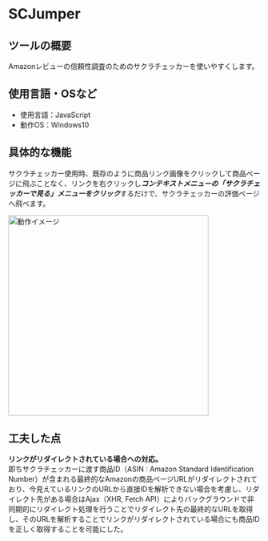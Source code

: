 # SCJumper
## ツールの概要
Amazonレビューの信頼性調査のためのサクラチェッカーを使いやすくします。
## 使用言語・OSなど
* 使用言語：JavaScript
* 動作OS：Windows10
## 具体的な機能
サクラチェッカー使用時、既存のように商品リンク画像をクリックして商品ページに飛ぶことなく、リンクを右クリックし***コンテキストメニューの「サクラチェッカーで見る」メニューをクリック***するだけで、サクラチェッカーの評価ページへ飛べます。

<img width="400" alt="動作イメージ" src="https://user-images.githubusercontent.com/53012895/137756156-44d1dddb-1db9-45cd-af19-8447292bbce5.png"> 

## 工夫した点
**リンクがリダイレクトされている場合への対応。**<br>即ちサクラチェッカーに渡す商品ID（ASIN : Amazon Standard Identification Number）が含まれる最終的なAmazonの商品ページURLがリダイレクトされており、今見えているリンクのURLから直接IDを解析できない場合を考慮し、リダイレクト先がある場合はAjax（XHR, Fetch API）によりバックグラウンドで非同期的にリダイレクト処理を行うことでリダイレクト先の最終的なURLを取得し、そのURLを解析することでリンクがリダイレクトされている場合にも商品IDを正しく取得することを可能にした。

